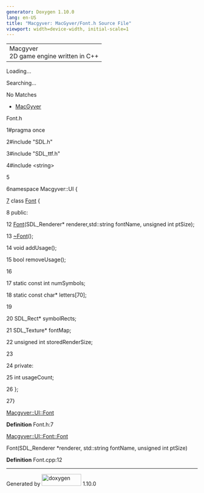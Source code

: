 ```yaml
---
generator: Doxygen 1.10.0
lang: en-US
title: "Macgyver: MacGyver/Font.h Source File"
viewport: width=device-width, initial-scale=1
---
```


<div id="top">

<div id="titlearea">

<table data-cellspacing="0" data-cellpadding="0">
<colgroup>
<col style="width: 100%" />
</colgroup>
<tbody>
<tr id="projectrow" class="odd">
<td id="projectalign"><div id="projectname">
Macgyver
</div>
<div id="projectbrief">
2D game engine written in C++
</div></td>
</tr>
</tbody>
</table>

</div>

<div id="main-nav">

</div>

<div id="MSearchSelectWindow"
onmouseover="return searchBox.OnSearchSelectShow()"
onmouseout="return searchBox.OnSearchSelectHide()"
onkeydown="return searchBox.OnSearchSelectKey(event)">

</div>

<div id="MSearchResultsWindow">

<div id="MSearchResults">

<div class="SRPage">

<div id="SRIndex">

<div id="SRResults">

</div>

<div id="Loading" class="SRStatus">

Loading...

</div>

<div id="Searching" class="SRStatus">

Searching...

</div>

<div id="NoMatches" class="SRStatus">

No Matches

</div>

</div>

</div>

</div>

</div>

<div id="nav-path" class="navpath">

- <a href="dir_e610925873bfe0bf19b07ca2b4f6d40b.html"
  class="el">MacGyver</a>

</div>

</div>

<div class="header">

<div class="headertitle">

<div class="title">

Font.h

</div>

</div>

</div>

<div class="contents">

<div class="fragment">

<div class="line">

<span id="l00001"></span><span class="lineno">
1</span><span class="preprocessor">\#pragma once</span>

</div>

<div class="line">

<span id="l00002"></span><span class="lineno">
2</span><span class="preprocessor">\#include "SDL.h"</span>

</div>

<div class="line">

<span id="l00003"></span><span class="lineno">
3</span><span class="preprocessor">\#include "SDL_ttf.h"</span>

</div>

<div class="line">

<span id="l00004"></span><span class="lineno">
4</span><span class="preprocessor">\#include \<string\></span>

</div>

<div class="line">

<span id="l00005"></span><span class="lineno"> 5</span>

</div>

<div class="line">

<span id="l00006"></span><span class="lineno">
6</span><span class="keyword">namespace </span>Macgyver::UI {

</div>

<div id="foldopen00007" class="foldopen" data-start="{" end="};">

<div class="line">

<span id="l00007"></span><span class="lineno">
<a href="class_macgyver_1_1_u_i_1_1_font.html" class="line">7</a></span>
<span class="keyword">class
</span><a href="class_macgyver_1_1_u_i_1_1_font.html"
class="code hl_class">Font</a> {

</div>

<div class="line">

<span id="l00008"></span><span class="lineno"> 8</span>
<span class="keyword">public</span>:

</div>

<div class="line">

<span id="l00012"></span><span class="lineno"> 12</span> <a
href="class_macgyver_1_1_u_i_1_1_font.html#a7fc60a6a5ecf16b67c6ff1eeeaca4515"
class="code hl_function">Font</a>(SDL_Renderer\* renderer,std::string
fontName, <span class="keywordtype">unsigned</span>
<span class="keywordtype">int</span> ptSize);

</div>

<div class="line">

<span id="l00013"></span><span class="lineno"> 13</span>
<a href="class_macgyver_1_1_u_i_1_1_font.html"
class="code hl_class">~Font</a>();

</div>

<div class="line">

<span id="l00014"></span><span class="lineno"> 14</span>
<span class="keywordtype">void</span> addUsage();

</div>

<div class="line">

<span id="l00015"></span><span class="lineno"> 15</span>
<span class="keywordtype">bool</span> removeUsage();

</div>

<div class="line">

<span id="l00016"></span><span class="lineno"> 16</span>

</div>

<div class="line">

<span id="l00017"></span><span class="lineno"> 17</span>
<span class="keyword">static</span> <span class="keyword">const</span>
<span class="keywordtype">int</span> numSymbols;

</div>

<div class="line">

<span id="l00018"></span><span class="lineno"> 18</span>
<span class="keyword">static</span> <span class="keyword">const</span>
<span class="keywordtype">char</span>\* letters\[70\];

</div>

<div class="line">

<span id="l00019"></span><span class="lineno"> 19</span>

</div>

<div class="line">

<span id="l00020"></span><span class="lineno"> 20</span> SDL_Rect\*
symbolRects;

</div>

<div class="line">

<span id="l00021"></span><span class="lineno"> 21</span> SDL_Texture\*
fontMap;

</div>

<div class="line">

<span id="l00022"></span><span class="lineno"> 22</span>
<span class="keywordtype">unsigned</span>
<span class="keywordtype">int</span> storedRenderSize;

</div>

<div class="line">

<span id="l00023"></span><span class="lineno"> 23</span>

</div>

<div class="line">

<span id="l00024"></span><span class="lineno"> 24</span>
<span class="keyword">private</span>:

</div>

<div class="line">

<span id="l00025"></span><span class="lineno"> 25</span>
<span class="keywordtype">int</span> usageCount;

</div>

<div class="line">

<span id="l00026"></span><span class="lineno"> 26</span> };

</div>

</div>

<div class="line">

<span id="l00027"></span><span class="lineno"> 27</span>}

</div>

<div id="aclass_macgyver_1_1_u_i_1_1_font_html" class="ttc">

<div class="ttname">

[Macgyver::UI::Font](class_macgyver_1_1_u_i_1_1_font.html)

</div>

<div class="ttdef">

**Definition** Font.h:7

</div>

</div>

<div id="aclass_macgyver_1_1_u_i_1_1_font_html_a7fc60a6a5ecf16b67c6ff1eeeaca4515"
class="ttc">

<div class="ttname">

[Macgyver::UI::Font::Font](class_macgyver_1_1_u_i_1_1_font.html#a7fc60a6a5ecf16b67c6ff1eeeaca4515)

</div>

<div class="ttdeci">

Font(SDL_Renderer \*renderer, std::string fontName, unsigned int ptSize)

</div>

<div class="ttdef">

**Definition** Font.cpp:12

</div>

</div>

</div>

</div>

------------------------------------------------------------------------

<span class="small">Generated
by [<img src="doxygen.svg" class="footer" width="104" height="31"
alt="doxygen" />](https://www.doxygen.org/index.html) 1.10.0</span>
